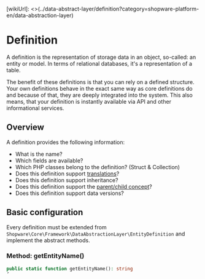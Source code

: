 [wikiUrl]: <>(../data-abstract-layer/definition?category=shopware-platform-en/data-abstraction-layer)

# Definition

A definition is the representation of storage data in an object, so-called: an entity or model.
In terms of relational databases, it's a representation of a table.

The benefit of these definitions is that you can rely on a defined structure.
Your own definitions behave in the exact same way as core definitions do and because of that, they are deeply integrated
into the system. This also means, that your definition is instantly available via API and other informational services.

## Overview

A definition provides the following information:

- What is the name?
- Which fields are available?
- Which PHP classes belong to the definition? (Struct & Collection)
- Does this definition support [translations](./9-translations.md)?
- Does this definition support inheritance?
- Does this definition support the [parent/child concept](./10-parent-child.md)?
- Does this definition support data versions?

## Basic configuration

Every definition must be extended from `Shopware\Core\Framework\DataAbstractionLayer\EntityDefinition` and implement the abstract methods.

### Method: getEntityName()

```php
public static function getEntityName(): string
{
    return 'product';
}
```

The method should return the name of the definition, which will be used in the system.
This will be your alias for search queries, too.

**Convention:** The name should match exactly the table name and should be lower-snake-case!

### Method: defineFields()

```php
protected static function defineFields(): FieldCollection
{
    return new FieldCollection([
        (new IdField('id', 'id'))->setFlags(new Required(), new PrimaryKey()),
        new StringField('name', 'name'),
    ]);
}
```

The method should return a new `FieldCollection` containing all fields and association fields for the definition. The fields should match the columns in your storage and your primary key should be flagged using the `PrimaryKey` flag.

A full list of available fields can be found in the [Types guide](./2-types.md).

### Register your definition

After implementing the methods above, you have to introduce your definition to the container to make it system-wide available.

```xml
<service id="Shopware\Core\Content\Product\ProductDefinition">
    <tag name="shopware.entity.definition" entity="product"/>
</service>
```

It is important to tag your definition with `shopware.entity.definition` and provide the name with the `entity` attribute.

**Convention:** Use your class name as `id` in your service definition.